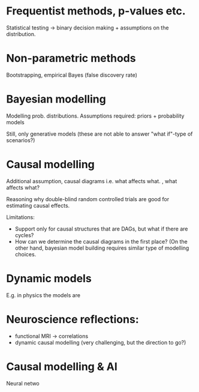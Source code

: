 

# Frequentist methods, p-values etc.
Statistical testing -> binary decision making + assumptions on the distribution.

# Non-parametric methods
Bootstrapping, empirical Bayes (false discovery rate)


# Bayesian modelling 
Modelling prob. distributions.
Assumptions required: priors + probability models

Still, only generative models (these are not able to answer "what if"-type of  scenarios?)

# Causal modelling
Additional assumption, causal diagrams i.e. what affects what. , what affects what?

Reasoning why double-blind random controlled trials are good for estimating causal effects.

Limitations: 
- Support only for causal structures that are DAGs, but what if there are cycles?
- How can we determine the causal diagrams in the first place? (On the other hand, bayesian model building requires similar type of modelling choices.


# Dynamic models

E.g. in physics the models are 

# Neuroscience reflections:
- functional MRI -> correlations
- dynamic causal modelling (very challenging, but the direction to go?)

# Causal modelling & AI
Neural netwo

